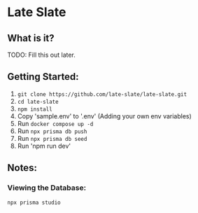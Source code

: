 # Late Slate
## What is it?
TODO: Fill this out later.


## Getting Started:
1. `git clone https://github.com/late-slate/late-slate.git`
2. `cd late-slate`
3. `npm install`
4. Copy 'sample.env' to '.env' (Adding your own env variables)
5. Run `docker compose up -d`
6. Run `npx prisma db push`
7. Run `npx prisma db seed`
8. Run 'npm run dev'

## Notes:
### Viewing the Database:
```
npx prisma studio
```
